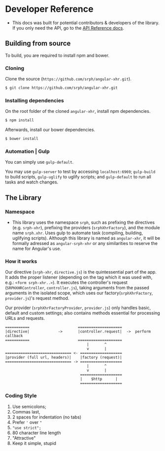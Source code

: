 Developer Reference 
=====

* This docs was built for potential contributors & developers of the library. If you only need the API, go to the [API Reference docs](//github.com/srph/angular-xhr/reference.html).

## Building from source

To build, you are required to install npm and bower.

### Cloning

Clone the source (```https://github.com/srph/angular-xhr.git```).

```bash
$ git clone https://github.com/srph/angular-xhr.git
```

### Installing dependencies

On the root folder of the cloned ```angular-xhr```, install npm dependencies.

```bash
$ npm install
```

Afterwards, install our bower dependencies.

```bash
$ bower install
```

### Automation | Gulp

You can simply use ```gulp-default```.

You may use ```gulp-server``` to test by accessing ```localhost:6969```; ```gulp-build``` to build scripts, ```gulp-uglify``` to uglify scripts; and ```gulp-default``` to run all tasks and watch changes.

## The Library

### Namespace

* This library uses the namespace ```srph```, such as prefixing the directives (e.g. ```srph-xhr```), prefixing the providers (```srphXhrFactory```), and the module name ```srph.xhr```. Uses gulp to automate task (compiling, building, uglifying scripts). Although this library is named as ```angular-xhr```, it will be formally adressed as ```angular-srph-xhr``` or any similarities to reserve the name for Angular's use.

### How it works

Our directive (```srph-xhr```, ```directive.js```) is the quintessential part of the app. It adds the proper listener (depending on the tag which it was used with, e.g.: ```<form srph-xhr..>```). It executes the controller's request (```SRPHXHRController```, ```controller.js```), taking arguments from the passed arguments in the isolated scope, which uses our factory(```srphXhrFactory```, ```provider.js```)'s request method.

Our provider (```srphXhrFactoryProvider```, ```provider.js```) only handles basic, default and custom settings; also contains methods essential for processing URLs and requests.

```
===========						 ====================
|directive|  			-> 		 |controller.request|  ->  perform callback
===========						 ====================
									 |		 ^
									 v 		 |
============================== <- ===================
|provider (full url, headers)| 	  |factory (request)| 
============================== -> ===================
								  	 | 		 ^
								  	 v 		 |
								  ===================
								  |	   $http      |
								  ===================	
```

### Coding Style

1. Use semicolons;
2. Commas last,
3. 2 spaces for indentation (no tabs)
4. Prefer ```'``` over ```"```
5. ```"use strict";```
6. 80 character line length
8. "Attractive"
9. Keep it simple, stupid
